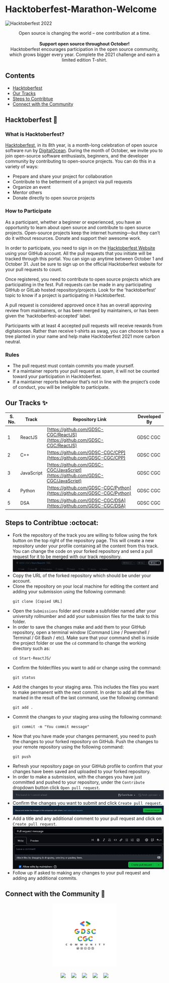 # Hacktoberfest-Marathon-Welcome

![Hacktoberfest 2022](https://user-images.githubusercontent.com/55406909/192240839-aedf8945-5d2a-4500-8a1a-30cb8c4171f1.png)



<div align="center">
 Open source is changing the world – one contribution at a time.<br><br>
 <strong>Support open source throughout October!</strong><br>
 Hacktoberfest encourages participation in the open source community, which grows bigger every year. Complete the 2021 challenge and earn a limited edition T-shirt. 
</div>

## Contents
- [Hacktoberfest](#hacktoberfest-rocket)
- [Our Tracks](#our-tracks-sparkles)
- [Steps to Contribtue](#steps-to-contribtue-octocat)
- [Connect with the Community](#connect-with-the-community-rocket)

## Hacktoberfest :rocket:
### What is Hacktoberfest?
[Hacktoberfest](https://hacktoberfest.digitalocean.com/), in its 8th year, is a month-long celebration of open source software run by [DigitalOcean](https://www.digitalocean.com/). During the month of October, we invite you to join open-source software enthusiasts, beginners, and the developer community by contributing to open-source projects. You can do this in a variety of ways:
- Prepare and share your project for collaboration
- Contribute to the betterment of a project via pull requests
- Organize an event
- Mentor others
- Donate directly to open source projects

### How to Participate
As a participant, whether a beginner or experienced, you have an opportunity to learn about open source and contribute to open source projects. Open-source projects keep the internet humming—but they can’t do it without resources. Donate and support their awesome work.   

In order to participate, you need to sign in on the [Hacktoberfest Website](https://hacktoberfest.digitalocean.com/) using your GitHub account. All the pull requests that you initiate will be tracked through this portal. You can sign up anytime between October 1 and October 31. Just be sure to sign up on the official Hacktoberfest website for your pull requests to count.

Once registered, you need to contribute to open source projects which are participating in the fest. Pull requests can be made in any participating GitHub or GitLab hosted repository/projects. Look for the 'hacktoberfest' topic to know if a project is participating in Hacktoberfest. 

A pull request is considered approved once it has an overall approving review from maintainers, or has been merged by maintainers, or has been given the 'hacktoberfest-accepted' label.

Participants with at least 4 accepted pull requests will receive rewards from digitalocean. Rather than receive t-shirts as swag, you can choose to have a tree planted in your name and help make Hacktoberfest 2021 more carbon neutral. 

### Rules
- The pull request must contain commits you made yourself.
- If a maintainer reports your pull request as spam, it will not be counted toward your participation in Hacktoberfest.
- If a maintainer reports behavior that’s not in line with the project’s code of conduct, you will be ineligible to participate.

## Our Tracks :sparkles:
S. No. | Track | Repository Link | Developed By
--- | --- | --- | ---
1 | ReactJS | [https://github.com/GDSC-CGC/ReactJS](https://github.com/GDSC-CGC/ReactJS) | GDSC CGC
2 | C++ | [https://github.com/GDSC-CGC/CPP](https://github.com/GDSC-CGC/CPP) | GDSC CGC
3 | JavaScript | [https://github.com/GDSC-CGC/JavaScript](https://github.com/GDSC-CGC/JavaScript) | GDSC CGC
4 | Python | [https://github.com/GDSC-CGC/Python](https://github.com/GDSC-CGC/Python) | GDSC CGC
5 | DSA | [https://github.com/GDSC-CGC/DSA](https://github.com/GDSC-CGC/DSA) | GDSC CGC
 

## Steps to Contribtue :octocat:
- Fork the repository of the track you are willing to follow using the fork button on the top right of the repository page. This will create a new repository under your profile containing all the content from this track. You can change the code on your forked repository and send a pull request for it to be merged with our track repository.  
![fork](/Display/fork.png)
- Copy the URL of the forked repository which should be under your account.
- Clone the repository on your local machine for editing the content and adding your submission using the following command:  
  ```
  git clone [Copied URL]
  ```
- Open the `Submissions` folder and create a subfolder named after your university rollnumber and add your submission files for the task to this folder.
- In order to save the changes make and add them to your GitHub repository, open a terminal window (Command Line / Powershell / Terminal / Git Bash / etc). Make sure that your command shell is inside the project folder or use the `cd` command to change the working directory such as:  
  ```
  cd Start-ReactJS/
  ```
- Confirm the folder/files you want to add or change using the command:  
  ```
  git status
  ```
- Add the changes to your staging area. This includes the files you want to make permanent with the next commit. In order to add all the files marked in the result of the last command, use the following command:  
  ```
  git add .
  ```
- Commit the changes to your staging area using the following command:  
  ```
  git commit -m "You commit message"
  ```
- Now that you have made your changes permanent, you need to push the changes to your forked repository on GitHub. Push the changes to your remote repository using the following command:  
  ```
  git push
  ```
- Refresh your repository page on your GitHub profile to confirm that your changes have been saved and uploaded to your forked repository.
- In order to make a submission, with the changes you have just committed and pushed to your repository, under the `Contribute` dropdown button click `Open pull request`.  
![Contribute](/Display/contribute.png)
- Confirm the changes you want to submit and click `Create pull request`.  
![Create PR](/Display/createpr.png)
- Add a title and any additional comment to your pull request and click on `Create pull request`.  
![PR Message and Comment](/Display/prmessage.png)
- Follow up if asked to making any changes to your pull request and adding any additional commits.

## Connect with the Community :rocket:
<div align="center">
  <img src="Display/GDSCCGC-community.jpeg" height="200px" />
  <br><br>
  <a href="https://twitter.com/dsccgc" target="_blank"><img src="https://cdn.iconscout.com/icon/free/png-256/twitter-53-189787.png" height="50px" /></a>&emsp;
  <a href="https://t.me/dsccgc"><img src="https://cdn.iconscout.com/icon/free/png-256/telegram-3-226554.png" height="50px"/></a>&emsp;
  <a href="https://www.linkedin.com/company/dsccgc/"><img src="https://cdn.iconscout.com/icon/free/png-256/linkedin-48-189774.png" height="50px" /></a>&emsp;
  <a href="https://bit.ly/GDSC-CGC-Community2"><img src="https://cdn.iconscout.com/icon/free/png-256/whatsapp-3691235-3073755.png" height="50px" /></a>&emsp;
  <a href="https://www.instagram.com/gdsccgc/"><img src="https://cdn.iconscout.com/icon/free/png-256/instagram-52-151106.png" height="50px" /></a>
</div>
